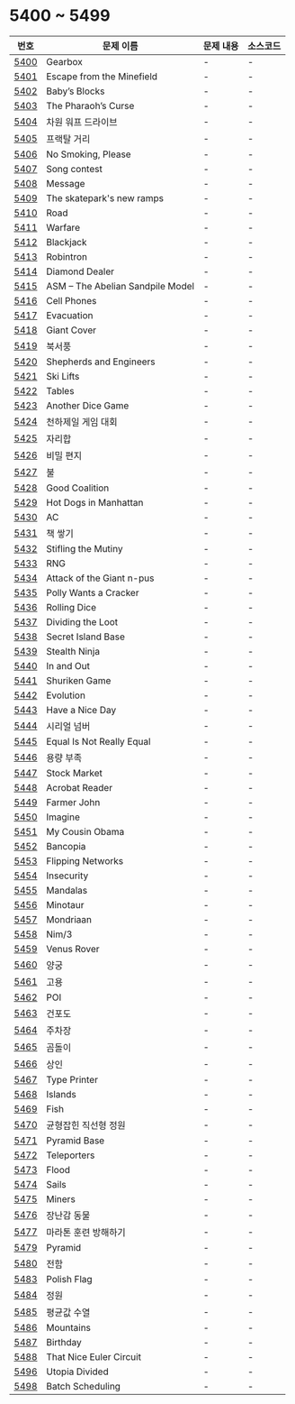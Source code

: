 # 5400 ~ 5499

번호 | 문제 이름 | 문제 내용 | 소스코드
--- | --- | --- | ---
[5400](https://www.acmicpc.net/problem/5400) | Gearbox | - | -
[5401](https://www.acmicpc.net/problem/5401) | Escape from the Minefield | - | -
[5402](https://www.acmicpc.net/problem/5402) | Baby’s Blocks | - | -
[5403](https://www.acmicpc.net/problem/5403) | The Pharaoh’s Curse | - | -
[5404](https://www.acmicpc.net/problem/5404) | 차원 워프 드라이브 | - | -
[5405](https://www.acmicpc.net/problem/5405) | 프랙탈 거리 | - | -
[5406](https://www.acmicpc.net/problem/5406) | No Smoking, Please | - | -
[5407](https://www.acmicpc.net/problem/5407) | Song contest | - | -
[5408](https://www.acmicpc.net/problem/5408) | Message | - | -
[5409](https://www.acmicpc.net/problem/5409) | The skatepark's new ramps | - | -
[5410](https://www.acmicpc.net/problem/5410) | Road | - | -
[5411](https://www.acmicpc.net/problem/5411) | Warfare | - | -
[5412](https://www.acmicpc.net/problem/5412) | Blackjack | - | -
[5413](https://www.acmicpc.net/problem/5413) | Robintron | - | -
[5414](https://www.acmicpc.net/problem/5414) | Diamond Dealer | - | -
[5415](https://www.acmicpc.net/problem/5415) | ASM – The Abelian Sandpile Model | - | -
[5416](https://www.acmicpc.net/problem/5416) | Cell Phones | - | -
[5417](https://www.acmicpc.net/problem/5417) | Evacuation | - | -
[5418](https://www.acmicpc.net/problem/5418) | Giant Cover | - | -
[5419](https://www.acmicpc.net/problem/5419) | 북서풍 | - | -
[5420](https://www.acmicpc.net/problem/5420) | Shepherds and Engineers | - | -
[5421](https://www.acmicpc.net/problem/5421) | Ski Lifts | - | -
[5422](https://www.acmicpc.net/problem/5422) | Tables | - | -
[5423](https://www.acmicpc.net/problem/5423) |  Another Dice Game | - | -
[5424](https://www.acmicpc.net/problem/5424) | 천하제일 게임 대회 | - | -
[5425](https://www.acmicpc.net/problem/5425) | 자리합 | - | -
[5426](https://www.acmicpc.net/problem/5426) | 비밀 편지 | - | -
[5427](https://www.acmicpc.net/problem/5427) | 불 | - | -
[5428](https://www.acmicpc.net/problem/5428) | Good Coalition | - | -
[5429](https://www.acmicpc.net/problem/5429) | Hot Dogs in Manhattan | - | -
[5430](https://www.acmicpc.net/problem/5430) | AC | - | -
[5431](https://www.acmicpc.net/problem/5431) | 책 쌓기 | - | -
[5432](https://www.acmicpc.net/problem/5432) | Stifling the Mutiny | - | -
[5433](https://www.acmicpc.net/problem/5433) | RNG | - | -
[5434](https://www.acmicpc.net/problem/5434) | Attack of the Giant n-pus | - | -
[5435](https://www.acmicpc.net/problem/5435) | Polly Wants a Cracker | - | -
[5436](https://www.acmicpc.net/problem/5436) | Rolling Dice | - | -
[5437](https://www.acmicpc.net/problem/5437) | Dividing the Loot | - | -
[5438](https://www.acmicpc.net/problem/5438) | Secret Island Base | - | -
[5439](https://www.acmicpc.net/problem/5439) | Stealth Ninja | - | -
[5440](https://www.acmicpc.net/problem/5440) | In and Out | - | -
[5441](https://www.acmicpc.net/problem/5441) | Shuriken Game | - | -
[5442](https://www.acmicpc.net/problem/5442) | Evolution | - | -
[5443](https://www.acmicpc.net/problem/5443) | Have a Nice Day | - | -
[5444](https://www.acmicpc.net/problem/5444) | 시리얼 넘버 | - | -
[5445](https://www.acmicpc.net/problem/5445) | Equal Is Not Really Equal | - | -
[5446](https://www.acmicpc.net/problem/5446) | 용량 부족 | - | -
[5447](https://www.acmicpc.net/problem/5447) | Stock Market | - | -
[5448](https://www.acmicpc.net/problem/5448) | Acrobat Reader | - | -
[5449](https://www.acmicpc.net/problem/5449) | Farmer John | - | -
[5450](https://www.acmicpc.net/problem/5450) | Imagine | - | -
[5451](https://www.acmicpc.net/problem/5451) | My Cousin Obama | - | -
[5452](https://www.acmicpc.net/problem/5452) | Bancopia | - | -
[5453](https://www.acmicpc.net/problem/5453) | Flipping Networks | - | -
[5454](https://www.acmicpc.net/problem/5454) | Insecurity | - | -
[5455](https://www.acmicpc.net/problem/5455) | Mandalas | - | -
[5456](https://www.acmicpc.net/problem/5456) | Minotaur | - | -
[5457](https://www.acmicpc.net/problem/5457) | Mondriaan | - | -
[5458](https://www.acmicpc.net/problem/5458) | Nim/3 | - | -
[5459](https://www.acmicpc.net/problem/5459) | Venus Rover | - | -
[5460](https://www.acmicpc.net/problem/5460) | 양궁 | - | -
[5461](https://www.acmicpc.net/problem/5461) | 고용 | - | -
[5462](https://www.acmicpc.net/problem/5462) | POI | - | -
[5463](https://www.acmicpc.net/problem/5463) | 건포도 | - | -
[5464](https://www.acmicpc.net/problem/5464) | 주차장 | - | -
[5465](https://www.acmicpc.net/problem/5465) | 곰돌이 | - | -
[5466](https://www.acmicpc.net/problem/5466) | 상인 | - | -
[5467](https://www.acmicpc.net/problem/5467) | Type Printer | - | -
[5468](https://www.acmicpc.net/problem/5468) | Islands | - | -
[5469](https://www.acmicpc.net/problem/5469) | Fish | - | -
[5470](https://www.acmicpc.net/problem/5470) | 균형잡힌 직선형 정원 | - | -
[5471](https://www.acmicpc.net/problem/5471) | Pyramid Base | - | -
[5472](https://www.acmicpc.net/problem/5472) | Teleporters | - | -
[5473](https://www.acmicpc.net/problem/5473) | Flood | - | -
[5474](https://www.acmicpc.net/problem/5474) | Sails | - | -
[5475](https://www.acmicpc.net/problem/5475) | Miners | - | -
[5476](https://www.acmicpc.net/problem/5476) | 장난감 동물 | - | -
[5477](https://www.acmicpc.net/problem/5477) | 마라톤 훈련 방해하기 | - | -
[5479](https://www.acmicpc.net/problem/5479) | Pyramid | - | -
[5480](https://www.acmicpc.net/problem/5480) | 전함 | - | -
[5483](https://www.acmicpc.net/problem/5483) | Polish Flag | - | -
[5484](https://www.acmicpc.net/problem/5484) | 정원 | - | -
[5485](https://www.acmicpc.net/problem/5485) | 평균값 수열 | - | -
[5486](https://www.acmicpc.net/problem/5486) | Mountains | - | -
[5487](https://www.acmicpc.net/problem/5487) | Birthday | - | -
[5488](https://www.acmicpc.net/problem/5488) | That Nice Euler Circuit | - | -
[5496](https://www.acmicpc.net/problem/5496) | Utopia Divided | - | -
[5498](https://www.acmicpc.net/problem/5498) | Batch Scheduling | - | -
